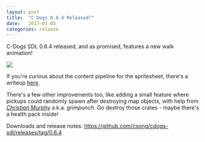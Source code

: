 ```yaml
---
layout: post
title:  "C-Dogs 0.6.4 Released!"
date:   2017-03-05
categories: release
---
```


C-Dogs SDL 0.6.4 released, and as promised, features a new walk animation!

![](https://raw.githubusercontent.com/cxong/cdogs-sdl/gh-pages/_posts/walk_cycles.gif)

If you're curious about the content pipeline for the spritesheet, there's a writeup [here](http://cxong.github.io/2017/03/3d-rendered-pixel-sprites).

There's a few other improvements too, like adding a small feature where pickups could randomly spawn after destroying map objects, with help from [*Christian Murphy*](https://blog.christiancod.es) a.k.a. *grimpunch*. Go destroy those crates - maybe there's a health pack inside!

Downloads and release notes: <https://github.com/cxong/cdogs-sdl/releases/tag/0.6.4>
